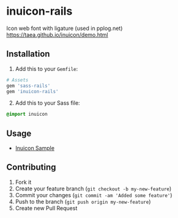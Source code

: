 # inuicon-rails

Icon web font with ligature (used in pplog.net) https://taea.github.io/inuicon/demo.html

## Installation

1) Add this to your `Gemfile`:

```ruby
# Assets
gem 'sass-rails'
gem 'inuicon-rails'
```

2) Add this to your Sass file:

```sass
@import inuicon
```

## Usage

- [Inuicon Sample](https://taea.github.io/inuicon/demo.html)

## Contributing

1. Fork it
2. Create your feature branch (`git checkout -b my-new-feature`)
3. Commit your changes (`git commit -am 'Added some feature'`)
4. Push to the branch (`git push origin my-new-feature`)
5. Create new Pull Request
